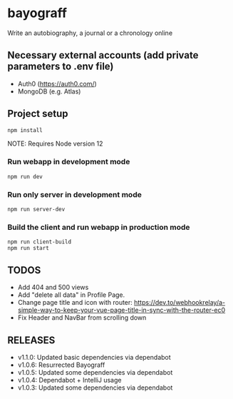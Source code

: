 # bayograff

Write an autobiography, a journal or a chronology online

## Necessary external accounts (add private parameters to .env file)

-   Auth0 (https://auth0.com/)
-   MongoDB (e.g. Atlas)

## Project setup

```
npm install
```

NOTE: Requires Node version 12

### Run webapp in development mode

```
npm run dev
```

### Run only server in development mode

```
npm run server-dev
```

### Build the client and run webapp in production mode

```
npm run client-build
npm run start
```

## TODOS

-   Add 404 and 500 views
-   Add "delete all data" in Profile Page.
-   Change page title and icon with router: https://dev.to/webhookrelay/a-simple-way-to-keep-your-vue-page-title-in-sync-with-the-router-ec0
-   Fix Header and NavBar from scrolling down

## RELEASES

- v1.1.0: Updated basic dependencies via dependabot
- v1.0.6: Resurrected Bayograff 
- v1.0.5: Updated some dependencies via dependabot
- v1.0.4: Dependabot + IntelliJ usage
- v1.0.3: Updated some dependencies via dependabot
